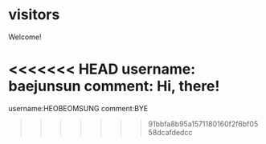 # visitors

Welcome!

<<<<<<< HEAD
username: baejunsun
comment: Hi, there!
=======
username:HEOBEOMSUNG
comment:BYE
>>>>>>> 91bbfa8b95a1571180160f2f6bf0558dcafdedcc
